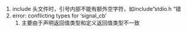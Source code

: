 1. include 头文件时，引号内部不能有额外空字符，如include”stdio.h “错
2. error: conflicting types for ‘signal_cb’
   1. 主要由于声明返回值类型和定义返回值类型不一致